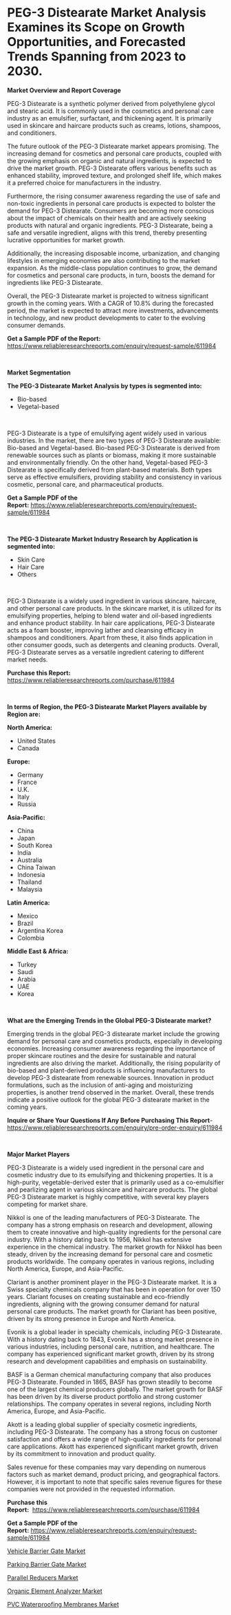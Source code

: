 <p><h1>PEG-3 Distearate Market Analysis Examines its Scope on Growth Opportunities, and Forecasted Trends Spanning from 2023 to 2030.</h1></p><p><strong>Market Overview and Report Coverage</strong></p>
<p><p>PEG-3 Distearate is a synthetic polymer derived from polyethylene glycol and stearic acid. It is commonly used in the cosmetics and personal care industry as an emulsifier, surfactant, and thickening agent. It is primarily used in skincare and haircare products such as creams, lotions, shampoos, and conditioners.</p><p>The future outlook of the PEG-3 Distearate market appears promising. The increasing demand for cosmetics and personal care products, coupled with the growing emphasis on organic and natural ingredients, is expected to drive the market growth. PEG-3 Distearate offers various benefits such as enhanced stability, improved texture, and prolonged shelf life, which makes it a preferred choice for manufacturers in the industry.</p><p>Furthermore, the rising consumer awareness regarding the use of safe and non-toxic ingredients in personal care products is expected to bolster the demand for PEG-3 Distearate. Consumers are becoming more conscious about the impact of chemicals on their health and are actively seeking products with natural and organic ingredients. PEG-3 Distearate, being a safe and versatile ingredient, aligns with this trend, thereby presenting lucrative opportunities for market growth.</p><p>Additionally, the increasing disposable income, urbanization, and changing lifestyles in emerging economies are also contributing to the market expansion. As the middle-class population continues to grow, the demand for cosmetics and personal care products, in turn, boosts the demand for ingredients like PEG-3 Distearate.</p><p>Overall, the PEG-3 Distearate market is projected to witness significant growth in the coming years. With a CAGR of 10.8% during the forecasted period, the market is expected to attract more investments, advancements in technology, and new product developments to cater to the evolving consumer demands.</p></p>
<p><strong>Get a Sample PDF of the Report:</strong> <a href="https://www.reliableresearchreports.com/enquiry/request-sample/611984">https://www.reliableresearchreports.com/enquiry/request-sample/611984</a></p>
<p>&nbsp;</p>
<p><strong>Market Segmentation</strong></p>
<p><strong>The PEG-3 Distearate Market Analysis by types is segmented into:</strong></p>
<p><ul><li>Bio-based</li><li>Vegetal-based</li></ul></p>
<p>&nbsp;</p>
<p><p>PEG-3 Distearate is a type of emulsifying agent widely used in various industries. In the market, there are two types of PEG-3 Distearate available: Bio-based and Vegetal-based. Bio-based PEG-3 Distearate is derived from renewable sources such as plants or biomass, making it more sustainable and environmentally friendly. On the other hand, Vegetal-based PEG-3 Distearate is specifically derived from plant-based materials. Both types serve as effective emulsifiers, providing stability and consistency in various cosmetic, personal care, and pharmaceutical products.</p></p>
<p><strong>Get a Sample PDF of the Report:</strong>&nbsp;<a href="https://www.reliableresearchreports.com/enquiry/request-sample/611984">https://www.reliableresearchreports.com/enquiry/request-sample/611984</a></p>
<p>&nbsp;</p>
<p><strong>The PEG-3 Distearate Market Industry Research by Application is segmented into:</strong></p>
<p><ul><li>Skin Care</li><li>Hair Care</li><li>Others</li></ul></p>
<p>&nbsp;</p>
<p><p>PEG-3 Distearate is a widely used ingredient in various skincare, haircare, and other personal care products. In the skincare market, it is utilized for its emulsifying properties, helping to blend water and oil-based ingredients and enhance product stability. In hair care applications, PEG-3 Distearate acts as a foam booster, improving lather and cleansing efficacy in shampoos and conditioners. Apart from these, it also finds application in other consumer goods, such as detergents and cleaning products. Overall, PEG-3 Distearate serves as a versatile ingredient catering to different market needs.</p></p>
<p><strong>Purchase this Report:</strong>&nbsp; <a href="https://www.reliableresearchreports.com/purchase/611984">https://www.reliableresearchreports.com/purchase/611984</a></p>
<p>&nbsp;</p>
<p><strong>In terms of Region, the PEG-3 Distearate Market Players available by Region are:</strong></p>
<p>
    <p> <strong> North America: </strong>
        <ul>
            <li>United States</li>
            <li>Canada</li>
        </ul>
        </p> 
    <p> <strong> Europe: </strong>
        <ul>
            <li>Germany</li>
            <li>France</li>
            <li>U.K.</li>
            <li>Italy</li>
            <li>Russia</li>
        </ul>
        </p> 
    <p> <strong> Asia-Pacific: </strong>
        <ul>
            <li>China</li>
            <li>Japan</li>
            <li>South Korea</li>
            <li>India</li>
            <li>Australia</li>
            <li>China Taiwan</li>
            <li>Indonesia</li>
            <li>Thailand</li>
            <li>Malaysia</li>
        </ul>
        </p> 
    <p> <strong> Latin America: </strong>
        <ul>
            <li>Mexico</li>
            <li>Brazil</li>
            <li>Argentina Korea</li>
            <li>Colombia</li>
        </ul>
        </p> 
    <p> <strong> Middle East & Africa: </strong>
        <ul>
            <li>Turkey</li>
            <li>Saudi</li>
            <li>Arabia</li>
            <li>UAE</li>
            <li>Korea</li>
        </ul>
    </p>
    </p>
<p>&nbsp;</p>
<p><strong>What are the Emerging Trends in the Global PEG-3 Distearate market?</strong></p>
<p><p>Emerging trends in the global PEG-3 distearate market include the growing demand for personal care and cosmetics products, especially in developing economies. Increasing consumer awareness regarding the importance of proper skincare routines and the desire for sustainable and natural ingredients are also driving the market. Additionally, the rising popularity of bio-based and plant-derived products is influencing manufacturers to develop PEG-3 distearate from renewable sources. Innovation in product formulations, such as the inclusion of anti-aging and moisturizing properties, is another trend observed in the market. Overall, these trends indicate a positive outlook for the global PEG-3 distearate market in the coming years.</p></p>
<p><strong>Inquire or Share Your Questions If Any Before Purchasing This Report</strong>- <a href="https://www.reliableresearchreports.com/enquiry/pre-order-enquiry/611984">https://www.reliableresearchreports.com/enquiry/pre-order-enquiry/611984</a></p>
<p>&nbsp;</p>
<p><strong>Major Market Players</strong></p>
<p><p>PEG-3 Distearate is a widely used ingredient in the personal care and cosmetic industry due to its emulsifying and thickening properties. It is a high-purity, vegetable-derived ester that is primarily used as a co-emulsifier and pearlizing agent in various skincare and haircare products. The global PEG-3 Distearate market is highly competitive, with several key players competing for market share.</p><p>Nikkol is one of the leading manufacturers of PEG-3 Distearate. The company has a strong emphasis on research and development, allowing them to create innovative and high-quality ingredients for the personal care industry. With a history dating back to 1956, Nikkol has extensive experience in the chemical industry. The market growth for Nikkol has been steady, driven by the increasing demand for personal care and cosmetic products worldwide. The company operates in various regions, including North America, Europe, and Asia-Pacific.</p><p>Clariant is another prominent player in the PEG-3 Distearate market. It is a Swiss specialty chemicals company that has been in operation for over 150 years. Clariant focuses on creating sustainable and eco-friendly ingredients, aligning with the growing consumer demand for natural personal care products. The market growth for Clariant has been positive, driven by its strong presence in Europe and North America.</p><p>Evonik is a global leader in specialty chemicals, including PEG-3 Distearate. With a history dating back to 1843, Evonik has a strong market presence in various industries, including personal care, nutrition, and healthcare. The company has experienced significant market growth, driven by its strong research and development capabilities and emphasis on sustainability.</p><p>BASF is a German chemical manufacturing company that also produces PEG-3 Distearate. Founded in 1865, BASF has grown steadily to become one of the largest chemical producers globally. The market growth for BASF has been driven by its diverse product portfolio and strong customer relationships. The company operates in several regions, including North America, Europe, and Asia-Pacific.</p><p>Akott is a leading global supplier of specialty cosmetic ingredients, including PEG-3 Distearate. The company has a strong focus on customer satisfaction and offers a wide range of high-quality ingredients for personal care applications. Akott has experienced significant market growth, driven by its commitment to innovation and product quality.</p><p>Sales revenue for these companies may vary depending on numerous factors such as market demand, product pricing, and geographical factors. However, it is important to note that specific sales revenue figures for these companies were not provided in the requested information.</p></p>
<p><strong>Purchase this Report:</strong>&nbsp;&nbsp;<a href="https://www.reliableresearchreports.com/purchase/611984">https://www.reliableresearchreports.com/purchase/611984</a></p>
<p></p>
<p><strong>Get a Sample PDF of the Report:</strong>&nbsp;<a href="https://www.reliableresearchreports.com/enquiry/request-sample/611984">https://www.reliableresearchreports.com/enquiry/request-sample/611984</a></p>
<p><p><a href="https://medium.com/@keygreen5469/vehicle-barrier-gate-market-size-growth-forecast-2023-2030-57e5f280cb69">Vehicle Barrier Gate Market</a></p><p><a href="https://medium.com/@pillingbary7584/parking-barrier-gate-market-size-growth-forecast-2023-2030-19ed2a408f5c">Parking Barrier Gate Market</a></p><p><a href="https://www.linkedin.com/pulse/parallel-reducers-market-challenges-opportunities-growth-drivers-qp8nf/">Parallel Reducers Market</a></p><p><a href="https://www.linkedin.com/pulse/decoding-organic-element-analyzer-market-deep-dive-latest-gwntf/">Organic Element Analyzer Market</a></p><p><a href="https://github.com/lilstefpacute/Market-Research-Report-List-1/blob/main/pvc-waterproofing-membranes-market.md">PVC Waterproofing Membranes Market</a></p></p>